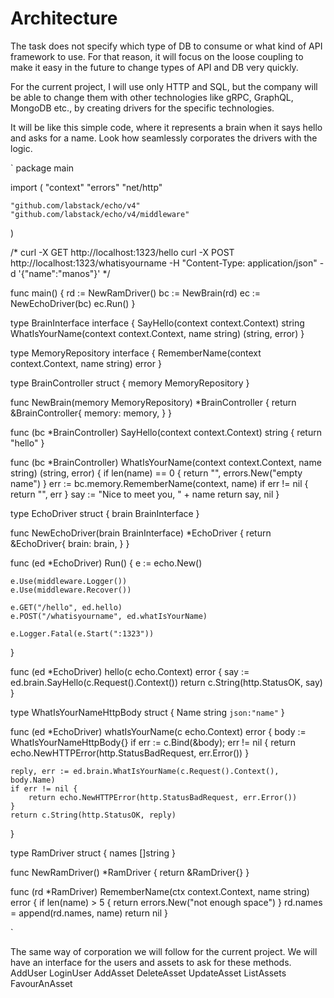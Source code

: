 # Architecture
The task does not specify which type of DB to consume or what kind of API framework to use. For that reason, it will focus on the loose coupling to make it easy in the future to change types of API and DB very quickly.

For the current project, I will use only HTTP and SQL, but the company will be able to change them with other technologies like gRPC, GraphQL, MongoDB etc., by creating drivers for the specific technologies.

It will be like this simple code, where it represents a brain when it says hello and asks for a name. Look how seamlessly corporates the drivers with the logic.

`
package main

import (
	"context"
	"errors"
	"net/http"

	"github.com/labstack/echo/v4"
	"github.com/labstack/echo/v4/middleware"
)

/*
curl -X GET http://localhost:1323/hello
curl -X POST http://localhost:1323/whatisyourname -H "Content-Type: application/json" -d '{"name":"manos"}'
*/

func main() {
	rd := NewRamDriver()
	bc := NewBrain(rd)
	ec := NewEchoDriver(bc)
	ec.Run()
}

type BrainInterface interface {
	SayHello(context context.Context) string
	WhatIsYourName(context context.Context, name string) (string, error)
}

type MemoryRepository interface {
	RememberName(context context.Context, name string) error
}

type BrainController struct {
	memory MemoryRepository
}

func NewBrain(memory MemoryRepository) *BrainController {
	return &BrainController{
		memory: memory,
	}
}

func (bc *BrainController) SayHello(context context.Context) string {
	return "hello"
}

func (bc *BrainController) WhatIsYourName(context context.Context, name string) (string, error) {
	if len(name) == 0 {
		return "", errors.New("empty name")
	}
	err := bc.memory.RememberName(context, name)
	if err != nil {
		return "", err
	}
	say := "Nice to meet you, " + name
	return say, nil
}

type EchoDriver struct {
	brain BrainInterface
}

func NewEchoDriver(brain BrainInterface) *EchoDriver {
	return &EchoDriver{
		brain: brain,
	}
}

func (ed *EchoDriver) Run() {
	e := echo.New()

	e.Use(middleware.Logger())
	e.Use(middleware.Recover())

	e.GET("/hello", ed.hello)
	e.POST("/whatisyourname", ed.whatIsYourName)

	e.Logger.Fatal(e.Start(":1323"))
}

func (ed *EchoDriver) hello(c echo.Context) error {
	say := ed.brain.SayHello(c.Request().Context())
	return c.String(http.StatusOK, say)
}

type WhatIsYourNameHttpBody struct {
	Name string `json:"name"`
}

func (ed *EchoDriver) whatIsYourName(c echo.Context) error {
	body := WhatIsYourNameHttpBody{}
	if err := c.Bind(&body); err != nil {
		return echo.NewHTTPError(http.StatusBadRequest, err.Error())
	}

	reply, err := ed.brain.WhatIsYourName(c.Request().Context(), body.Name)
	if err != nil {
		return echo.NewHTTPError(http.StatusBadRequest, err.Error())
	}
	return c.String(http.StatusOK, reply)
}

type RamDriver struct {
	names []string
}

func NewRamDriver() *RamDriver {
	return &RamDriver{}
}

func (rd *RamDriver) RememberName(ctx context.Context, name string) error {
	if len(name) > 5 {
		return errors.New("not enough space")
	}
	rd.names = append(rd.names, name)
	return nil
}

`

The same way of corporation we will follow for the current project.
We will have an interface for the users and assets to ask for these methods.
AddUser
LoginUser
AddAsset
DeleteAsset
UpdateAsset
ListAssets
FavourAnAsset